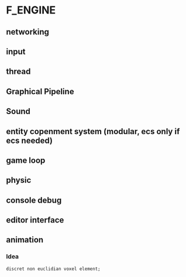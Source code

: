 # F_ENGINE

## networking

## input

## thread

## Graphical Pipeline

## Sound

## entity copenment system (modular, ecs only if ecs needed)

## game loop

## physic

## console debug

## editor interface

## animation


### Idea

	discret non euclidian voxel element;